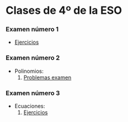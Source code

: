 
# Clases de 4º de la ESO

### Examen número 1

* [Ejercicios](e4_ejercicios.pdf)

### Examen número 2
* Polinomios:
    1. [Problemas examen](e4_polinomios_pe.pdf)

### Examen número 3
* Ecuaciones:
    1. [Ejercicios](e4_ecuaciones_ct.pdf)
